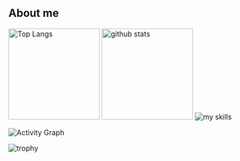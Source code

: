 ## About me

<p align="left"> 
  <img alt="Top Langs" height="180px" src="https://github-readme-stats.vercel.app/api/top-langs/?username=N-i-ke&layout=compact&theme=dark" />
  <img alt="github stats" height="180px" src="https://github-readme-stats.vercel.app/api?username=N-i-ke&layout=compact&theme=dark" />
  <img alt="my skills" src="https://skillicons.dev/icons?theme=dark&perline=7&i=html,css,js,ts,vue,react,next,figma,docker,wordpress" />
</p>

![Activity Graph](./assets/github-activity.png)

![trophy](https://github-profile-trophy.vercel.app/?username=N-i-ke&layout=compact&theme=dark)

<!--
**N-i-ke/N-i-ke** is a ✨ _special_ ✨ repository because its `README.md` (this file) appears on your GitHub profile.

Here are some ideas to get you started:

- 🔭 I’m currently working on ...
- 🌱 I’m currently learning ...
- 👯 I’m looking to collaborate on ...
- 🤔 I’m looking for help with ...
- 💬 Ask me about ...
- 📫 How to reach me: ...
- 😄 Pronouns: ...
- ⚡ Fun fact: ...
-->
